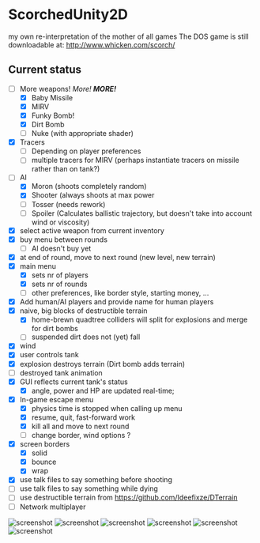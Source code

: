 # ScorchedUnity2D
my own re-interpretation of the mother of all games
The DOS game is still downloadable at: http://www.whicken.com/scorch/

## Current status

* [ ] More weapons!   *More!*   ***MORE!***
  * [x] Baby Missile
  * [x] MIRV
  * [x] Funky Bomb!
  * [x] Dirt Bomb
  * [ ] Nuke (with appropriate shader)
* [x] Tracers
  * [ ] Depending on player preferences
  * [ ] multiple tracers for MIRV (perhaps instantiate tracers on missile rather than on tank?)
* [ ] AI
  * [x] Moron (shoots completely random)
  * [x] Shooter (always shoots at max power
  * [ ] Tosser (needs rework)
  * [ ] Spoiler (Calculates ballistic trajectory, but doesn't take into account wind or viscosity)
* [x] select active weapon from current inventory
* [x] buy menu between rounds
  * [ ] AI doesn't buy yet
* [x] at end of round, move to next round (new level, new terrain)
* [x] main menu
  * [x] sets nr of players
  * [x] sets nr of rounds
  * [ ] other preferences, like border style, starting money, ...
* [x] Add human/AI players and provide name for human players
* [x] naive, big blocks of destructible terrain
  * [x] home-brewn quadtree colliders will split for explosions and merge for dirt bombs
  * [ ] suspended dirt does not (yet) fall
* [X] wind
* [x] user controls tank
* [x] explosion destroys terrain (Dirt bomb adds terrain)
* [ ] destroyed tank animation
* [x] GUI reflects current tank's status
  * [x] angle, power and HP are updated real-time; 
* [x] In-game escape menu
  * [x] physics time is stopped when calling up menu
  * [x] resume, quit, fast-forward work
  * [x] kill all and move to next round
  * [ ] change border, wind options ?
* [x] screen borders
  * [x] solid
  * [x] bounce
  * [x] wrap
* [x] use talk files to say something before shooting
* [ ] use talk files to say something while dying
* [ ] use destructible terrain from <https://github.com/Ideefixze/DTerrain>
* [ ] Network multiplayer

![screenshot](info/Screenshot-mainmenu.jpg?raw=true)
![screenshot](info/Screenshot-addplayer.jpg?raw=true)
![screenshot](info/Screenshot-2022-04-18.jpg?raw=true)
![screenshot](info/Screenshot_menu.jpg?raw=true)
![screenshot](info/quad-colliders.png?raw=true)
![screenshot](info/tracers-2022-05-19.jpg?raw=true)

